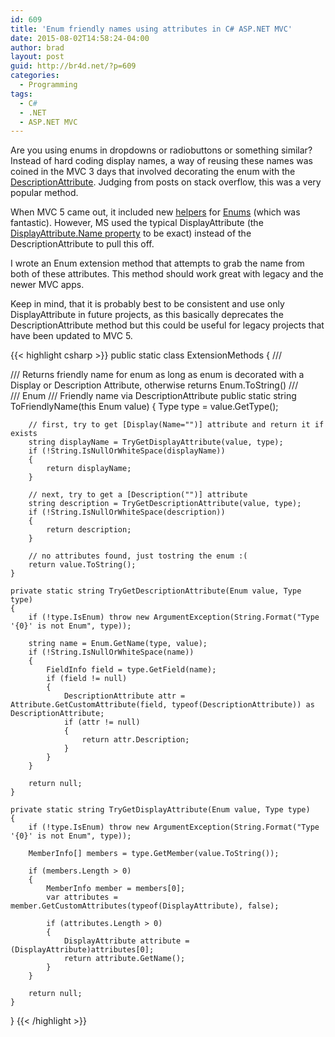 ```yaml
---
id: 609
title: 'Enum friendly names using attributes in C# ASP.NET MVC'
date: 2015-08-02T14:58:24-04:00
author: brad
layout: post
guid: http://br4d.net/?p=609
categories:
  - Programming
tags:
  - C#
  - .NET
  - ASP.NET MVC
---
```

Are you using enums in dropdowns or radiobuttons or something similar? Instead of hard coding display names, a way of reusing these names was coined in the MVC 3 days that involved decorating the enum with the [DescriptionAttribute](https://msdn.microsoft.com/en-us/library/system.componentmodel.descriptionattribute%28v=vs.110%29.aspx). Judging from posts on stack overflow, this was a very popular method.

When MVC 5 came out, it included new [helpers](https://msdn.microsoft.com/en-us/library/system.web.mvc.html.selectextensions.enumdropdownlistfor%28v=vs.118%29.aspx) for [Enums](https://msdn.microsoft.com/en-us/library/system.web.mvc.html.enumhelper%28v=vs.118%29.aspx) (which was fantastic). However, MS used the typical DisplayAttribute (the [DisplayAttribute.Name property](https://msdn.microsoft.com/en-us/library/system.componentmodel.dataannotations.displayattribute.name%28v=vs.110%29.aspx) to be exact) instead of the DescriptionAttribute to pull this off.

I wrote an Enum extension method that attempts to grab the name from both of these attributes. This method should work great with legacy and the newer MVC apps.

Keep in mind, that it is probably best to be consistent and use only DisplayAttribute in future projects, as this basically deprecates the DescriptionAttribute method but this could be useful for legacy projects that have been updated to MVC 5.

{{< highlight csharp >}}
public static class ExtensionMethods
{
    /// <summary>
    /// Returns friendly name for enum as long as enum is decorated with a Display or Description Attribute, otherwise returns Enum.ToString()
    /// </summary>
    /// <param name="value">Enum</param>
    /// <returns>Friendly name via DescriptionAttribute</returns>
    public static string ToFriendlyName(this Enum value)
    {
        Type type = value.GetType();

        // first, try to get [Display(Name="")] attribute and return it if exists
        string displayName = TryGetDisplayAttribute(value, type);
        if (!String.IsNullOrWhiteSpace(displayName))
        {
            return displayName;
        }

        // next, try to get a [Description("")] attribute
        string description = TryGetDescriptionAttribute(value, type);
        if (!String.IsNullOrWhiteSpace(description))
        {
            return description;
        }

        // no attributes found, just tostring the enum :(
        return value.ToString();
    }

    private static string TryGetDescriptionAttribute(Enum value, Type type)
    {
        if (!type.IsEnum) throw new ArgumentException(String.Format("Type '{0}' is not Enum", type));

        string name = Enum.GetName(type, value);
        if (!String.IsNullOrWhiteSpace(name))
        {
            FieldInfo field = type.GetField(name);
            if (field != null)
            {
                DescriptionAttribute attr = Attribute.GetCustomAttribute(field, typeof(DescriptionAttribute)) as DescriptionAttribute;
                if (attr != null)
                {
                    return attr.Description;
                }
            }
        }

        return null;
    }

    private static string TryGetDisplayAttribute(Enum value, Type type)
    {
        if (!type.IsEnum) throw new ArgumentException(String.Format("Type '{0}' is not Enum", type));

        MemberInfo[] members = type.GetMember(value.ToString());

        if (members.Length > 0)
        {
            MemberInfo member = members[0];
            var attributes = member.GetCustomAttributes(typeof(DisplayAttribute), false);

            if (attributes.Length > 0)
            {
                DisplayAttribute attribute = (DisplayAttribute)attributes[0];
                return attribute.GetName();
            }
        }

        return null;
    }
}
{{< /highlight >}}
